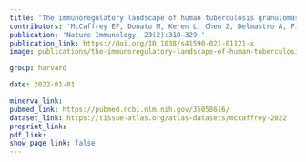 ```yaml
---
title: 'The immunoregulatory landscape of human tuberculosis granulomas.'
contributors: 'McCaffrey EF, Donato M, Keren L, Chen Z, Delmastro A, Fitzpatrick MB, Gupta S, Greenwald NF,... Angelo M. (2022).'
publication: 'Nature Immunology, 23(2):318–329.'
publication_link: https://doi.org/10.1038/s41590-021-01121-x
image: publications/the-immunoregulatory-landscape-of-human-tuberculosis-granuloma.png

group: harvard

date: 2022-01-01

minerva_link:
pubmed_link: https://pubmed.ncbi.nlm.nih.gov/35058616/
dataset_link: https://tissue-atlas.org/atlas-datasets/mccaffrey-2022
preprint_link:
pdf_link:
show_page_link: false
---
```

